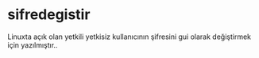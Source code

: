 # sifredegistir
Linuxta açık olan yetkili yetkisiz kullanıcının şifresini gui olarak değiştirmek için yazılmıştır.. 
